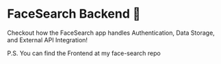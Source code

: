 # FaceSearch Backend 🤠

Checkout how the FaceSearch app handles Authentication, Data Storage, and External API Integration!

P.S. You can find the Frontend at my face-search repo
